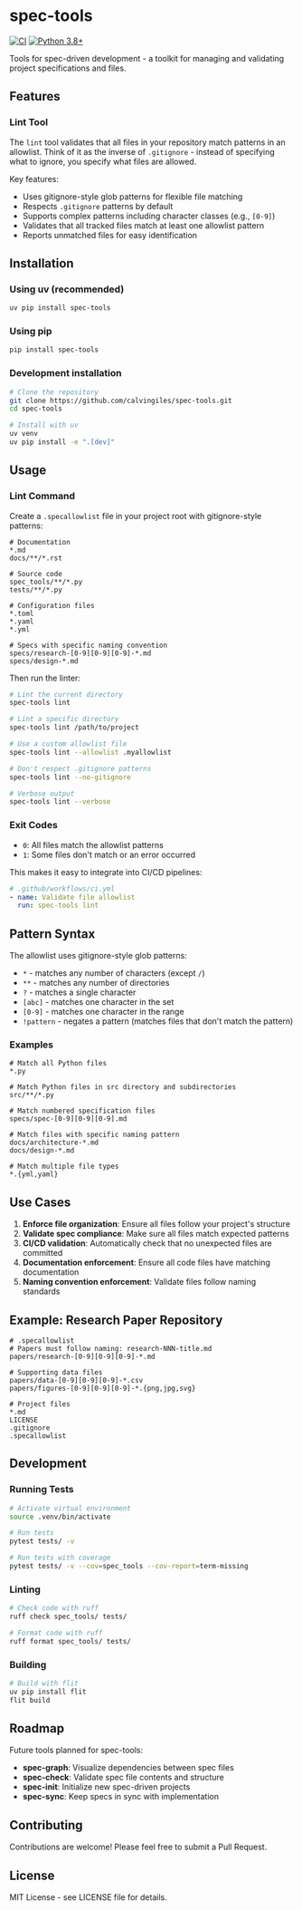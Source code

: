 # spec-tools

[![CI](https://github.com/calvingiles/spec-tools/workflows/CI/badge.svg)](https://github.com/calvingiles/spec-tools/actions)
[![Python 3.8+](https://img.shields.io/badge/python-3.8+-blue.svg)](https://www.python.org/downloads/)

Tools for spec-driven development - a toolkit for managing and validating project specifications and files.

## Features

### Lint Tool

The `lint` tool validates that all files in your repository match patterns in an allowlist. Think of it as the inverse of `.gitignore` - instead of specifying what to ignore, you specify what files are allowed.

Key features:
- Uses gitignore-style glob patterns for flexible file matching
- Respects `.gitignore` patterns by default
- Supports complex patterns including character classes (e.g., `[0-9]`)
- Validates that all tracked files match at least one allowlist pattern
- Reports unmatched files for easy identification

## Installation

### Using uv (recommended)

```bash
uv pip install spec-tools
```

### Using pip

```bash
pip install spec-tools
```

### Development installation

```bash
# Clone the repository
git clone https://github.com/calvingiles/spec-tools.git
cd spec-tools

# Install with uv
uv venv
uv pip install -e ".[dev]"
```

## Usage

### Lint Command

Create a `.specallowlist` file in your project root with gitignore-style patterns:

```
# Documentation
*.md
docs/**/*.rst

# Source code
spec_tools/**/*.py
tests/**/*.py

# Configuration files
*.toml
*.yaml
*.yml

# Specs with specific naming convention
specs/research-[0-9][0-9][0-9]-*.md
specs/design-*.md
```

Then run the linter:

```bash
# Lint the current directory
spec-tools lint

# Lint a specific directory
spec-tools lint /path/to/project

# Use a custom allowlist file
spec-tools lint --allowlist .myallowlist

# Don't respect .gitignore patterns
spec-tools lint --no-gitignore

# Verbose output
spec-tools lint --verbose
```

### Exit Codes

- `0`: All files match the allowlist patterns
- `1`: Some files don't match or an error occurred

This makes it easy to integrate into CI/CD pipelines:

```yaml
# .github/workflows/ci.yml
- name: Validate file allowlist
  run: spec-tools lint
```

## Pattern Syntax

The allowlist uses gitignore-style glob patterns:

- `*` - matches any number of characters (except `/`)
- `**` - matches any number of directories
- `?` - matches a single character
- `[abc]` - matches one character in the set
- `[0-9]` - matches one character in the range
- `!pattern` - negates a pattern (matches files that don't match the pattern)

### Examples

```
# Match all Python files
*.py

# Match Python files in src directory and subdirectories
src/**/*.py

# Match numbered specification files
specs/spec-[0-9][0-9][0-9].md

# Match files with specific naming pattern
docs/architecture-*.md
docs/design-*.md

# Match multiple file types
*.{yml,yaml}
```

## Use Cases

1. **Enforce file organization**: Ensure all files follow your project's structure
2. **Validate spec compliance**: Make sure all files match expected patterns
3. **CI/CD validation**: Automatically check that no unexpected files are committed
4. **Documentation enforcement**: Ensure all code files have matching documentation
5. **Naming convention enforcement**: Validate files follow naming standards

## Example: Research Paper Repository

```
# .specallowlist
# Papers must follow naming: research-NNN-title.md
papers/research-[0-9][0-9][0-9]-*.md

# Supporting data files
papers/data-[0-9][0-9][0-9]-*.csv
papers/figures-[0-9][0-9][0-9]-*.{png,jpg,svg}

# Project files
*.md
LICENSE
.gitignore
.specallowlist
```

## Development

### Running Tests

```bash
# Activate virtual environment
source .venv/bin/activate

# Run tests
pytest tests/ -v

# Run tests with coverage
pytest tests/ -v --cov=spec_tools --cov-report=term-missing
```

### Linting

```bash
# Check code with ruff
ruff check spec_tools/ tests/

# Format code with ruff
ruff format spec_tools/ tests/
```

### Building

```bash
# Build with flit
uv pip install flit
flit build
```

## Roadmap

Future tools planned for spec-tools:

- **spec-graph**: Visualize dependencies between spec files
- **spec-check**: Validate spec file contents and structure
- **spec-init**: Initialize new spec-driven projects
- **spec-sync**: Keep specs in sync with implementation

## Contributing

Contributions are welcome! Please feel free to submit a Pull Request.

## License

MIT License - see LICENSE file for details.
